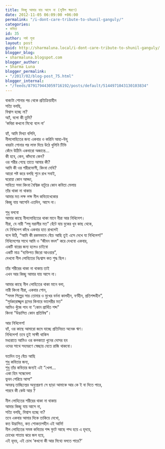```yaml
---
title: কিচ্ছু আমার যায় আসে না (সুনীল স্মরণে)
date: 2012-11-05 06:09:00 +06:00
permalink: "/i-dont-care-tribute-to-shunil-ganguly/"
categories:
- কবিতা
id: 35
author: শর্মা লুনা
layout: post
guid: http://sharmaluna.local/i-dont-care-tribute-to-shunil-ganguly/
blogger_blog:
- sharmaluna.blogspot.com
blogger_author:
- Sharma Luna
blogger_permalink:
- "/2017/02/blog-post_75.html"
blogger_internal:
- "/feeds/879179443059716192/posts/default/5144971043130103834"
---
```


বাক্যটা শোনার পর থেকে প্রতিক্রিয়াহীন  
সত্যি বলছি,  
বিশ্বাস হচ্ছে না?  
অ্যাঁ, বলো কী তুমি?  
‘কবিরা কখনো মিথ্যে বলে না’

হ্যাঁ, আমি মিথ্যা বলিনি,  
নীললোহিতের জন্য একবার ও করিনি আহা-উহু  
খবরটা শোনার পর লাফ দিয়ে উঠে খুলিনি টিভি  
কেঁদে উঠিনি একবারো অজান্তে…  
কী হবে, কেন, কাঁদবো কেন?  
ওর শরীর গেছে তাতে আমার কী?  
আমি কী ওর শরীরভোগী, কিংবা দেখি?  
আরো পষ্ট করে বলছি শুনে রাখ সবাই,  
ঘরোয়া কোন আড্ডা,  
সাহিত্য সভা কিংবা বৈশ্বিক হাটুরে কোন কবিতা মেলায়  
তাঁর থাকা না থাকায়  
আমার মত লক্ষ লক্ষ নীল কবিতাখেকোর  
কিচ্ছু যায় আসেনি এতদিন, আসে না।

শুধু বলবো  
আমার কাছে নীললোহিতের থাকা মানে নীরা আর নিখিলেশ।  
নীরা, যে নারী “লঘু মরালীর মত” হেঁটে যায় বুকের খুব কাছ থেকে,  
যে নিখিলেশ কাঁধে একবার হাত রাখলেই  
বলে উঠি, “আমি কী রকমভাবে বেঁচে আছি তুই এসে দেখে যা নিখিলেশ!”  
নিখিলেশের সাথে আমি ও “জীবন বদল” করে দেখবো একবার,  
একটি বারের জন্য হলেও চাইবো  
একটি মাত্র “ব্যক্তিগত জিরো আওয়ার”,  
দেখবো নীল লোহিতের নিঃশ্বাস কত শুদ্ধ ছিল।

তাঁর শরীরের থাকা না থাকায় তাই  
এখন আর কিচ্ছু আমার যায় আসে না।

আমার কাছে নীল লোহিতের থাকা মানে বলা,  
নারী কিংবা নীরা, একবার শোন,  
“সমস্ত শিল্পের সার তোমার ও মুখের বর্ননা কালহীন, বর্ণহীন, প্রতিশব্দহীন”,  
“সূর্যকরোজ্জ্বল হ্রদের কিনারে ভালেরীর মত”  
আমিও খুঁজে পাব না “কোন প্রার্থিত শব্দ”  
কিংবা “উদ্ভাসিত কোন প্রতিবিম্ব”।

আর নিখিলেশ!  
হ্যাঁ, ওর কাছে আমারো জমে যাচ্ছে প্রতিনিয়ত অনেক ঋণ।  
নিখিলেশ! তবে তুই সাক্ষী থাকিস  
মধ্যরাতে আমিও ওর কলকাতা খুনের দোসর হব  
ওদের সাথে সহমরণে স্বেচ্ছায় যেতে রাজি থাকবো।

যতদিন তবু বেঁচে আছি  
শুধু কবিতার জন্য,  
শুধু তাঁর কবিতার জন্যই এই “খেলা…  
একা হিম সন্ধেবেলা  
ভুবন পেরিয়ে আসা”  
অমরত্ব তাচ্ছিল্যের অনুপ্রেরণা সে ছাড়া আমাকে আর কে ই বা দিতে পারে,  
পারবে কী কেউ আর ?

নীল লোহিতের শরীরের থাকা না থাকায়  
আমার কিচ্ছু যায় আসে না,  
সত্যি বলছি, বিশ্বাস হচ্ছে না?  
তবে একবার আমার দিকে তাকিয়ে দেখো,  
কত উদ্ভাসিত, কত শোকতাপহীন এই আমি!  
নীল লোহিতের সমস্ত কবিতার শব্দ ফুটে আছে পদ্ম হয়ে এ হৃদয়ে,  
চোখের পাতায় ঝরে জল হয়ে,  
এই হৃদয়, এই চোখ ‘কখনো কী আর মিথ্যে বলতে পারে?’